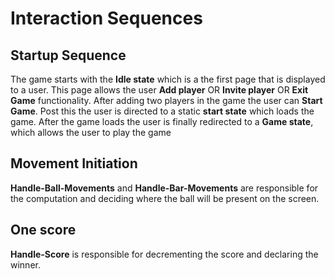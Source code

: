 # Interaction Sequences

## Startup Sequence

The game starts with the **Idle state** which is a the first page that is displayed to a user. This page allows the user **Add player** OR **Invite player** OR **Exit Game** functionality. After adding two players in the game the user can **Start Game**. Post this the user is directed to a static **start state** which loads the game. After the game loads the user is finally redirected to a **Game state**, which allows the user to play the game

## Movement Initiation

**Handle-Ball-Movements** and **Handle-Bar-Movements** are responsible for the computation and deciding where the ball will be present on the screen.

## One score

**Handle-Score** is responsible for decrementing the score and declaring the winner. 
